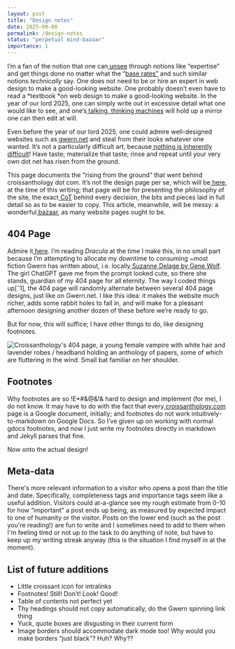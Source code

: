 ```yaml
---
layout: post
title: "Design notes"
date: 2025-09-08
permalink: /design-notes
status: "perpetual mind-bazaar"
importance: 1
---
```


I’m a fan of the notion that one can[ unsee](http://gwern.net/unseeing) through notions like “expertise” and get things done no matter what the “[base rates”](https://en.wikipedia.org/wiki/Base_rate) and such similar notions *technically* say. One does not need to be or hire an expert in web design to make a good-looking website. One probably doesn’t even have to read a *textbook *on web design to make a good-looking website. In the year of our lord 2025, one can simply write out in excessive detail what one would like to see, and one’s[ talking, thinking machines](http://en.wikipedia.org/wiki/large_language_models) will hold up a mirror one can then edit at will.

Even before the year of our lord 2025, one could admire well-designed websites such as[ gwern.net](http://gwern.net/design) and steal from their looks whatever one wanted. It’s not a particularly difficult art, because[ nothing is inherently difficult](https://guzey.com/education/is-anything-inherently-difficult/)! Have taste; materialize that taste; rinse and repeat until your very own dot net has risen from the ground.

This page documents the “rising from the ground” that went behind croissanthology dot com. It’s not the design page per se, which will be[ here](http://croissanthology.com/design), at the time of this writing; that page will be for presenting the philosophy of the site, the exact[ CoT](https://en.wikipedia.org/wiki/Prompt_engineering#Chain-of-thought) behind every decision, the bits and pieces laid in full detail so as to be easier to copy. This article, meanwhile, will be messy: a wonderful[ bazaar](http://v), as many website pages ought to be.


## **404 Page**


Admire it[ here](http://croissanthology.com/404). I’m reading *Dracula* at the time I make this, in no small part because I’m attempting to allocate my downtime to consuming ~most fiction Gwern has written about, i.e. locally[ Suzanne Delage by Gene Wolf](http://gwern.net/suzanne-delage). The girl ChatGPT gave me from the prompt looked cute, so there she stands, guardian of my 404 page for all eternity. The way I coded things up[ˆ1], the 404 page will randomly alternate between several 404 page designs, just like on Gwern.net. I like this idea: it makes the website much richer, adds some rabbit holes to fall in, and will make for a pleasant afternoon designing another dozen of these before we’re ready to go.

But for now, this will suffice; I have other things to do, like designing footnotes.


![Croissanthology's 404 page, a young female vampire with white hair and lavender robes / headband holding an anthology of papers, some of which are fluttering in the wind. Small bat familiar on her shoulder.](https://imgur.com/RCVpXtK.png)



## **Footnotes**


Why footnotes are so !E*#&@&!& hard to design and implement (for me), I do not know. It may have to do with the fact that every[ croissanthology.com](http://croissanthology.com) page is a Google document, initially; and footnotes do not work intuitively-to-markdown on Google Docs. So I’ve given up on working with normal gdocs footnotes, and now I just write my footnotes directly in markdown and Jekyll parses that fine.

Now onto the actual design!


## Meta-data

There's more relevant information to a visitor who opens a post than the title and date. Specifically, completeness tags and importance tags seem like a useful addition. Visitors could at-a-glance see my rough estimate from 0-10 for how “important” a post ends up being, as measured by expected impact to one of humanity or the visitor. Posts on the lower end (such as the post you're reading!) are fun to write and I sometimes need to add to them when I'm feeling tired or not up to the task to do anything of note, but have to keep up my writing streak anyway (this is the situation I find myself in at the moment).


## List of future additions

- Little croissant icon for intralinks
- Footnotes! Still! Don’t! Look! Good!
- Table of contents not perfect yet
- Thy headings should not copy automatically, do the Gwern spinning link thing
- Yuck, quote boxes are disgusting in their current form
- Image borders should accommodate dark mode too! Why would you make borders “just black"? Huh? Why??

[^1]:** **Or rather, had OpenAI Codex Web code things up while I was taking a stroll, shower, or otherwise not paying attention and occasionally adjusting details on my phone screen. One can lead an incredibly satisfying cadence of existence, even at our relatively primitive technological level.
